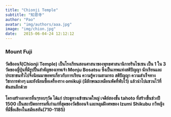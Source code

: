 ```yaml
---
title: "Chionji Temple"
subtitle: "知恩寺"
author: "Pao"
avatar: "img/authors/aaa.jpg"
image: "img/chion.jpg"
date:   2015-06-04-24 12:12:12
---
```


### Mount Fuji



<h4>วัดชิออนจิ(Chionji Temple) เป็นโรงเรียนสอนศาสนาของพุทธศาสนานิกายรินไซเซน เป็น 1 ใน 3 วัดของญี่ปุ่นที่มีรูปปั้นสำคัญของเทพเจ้า Monju Bosatsu ซึ่งเป็นเทพแห่งสติปัญญา นักเรียนและประชาชนทั่วไปจึงนิยมมาขอพรเกี่ยวกับการเรียน ความรู้ความสามารถ สติปัญญา ความสำเร็จทางวิชาการต่างๆ และยังนิยมซื้อเครื่องราง omikuji (มีลักษณะเหมือนพัดที่พับไว้) แล้วนำไปแขวนไว้ที่ต้นสนอีกด้วย<br><br>โครงสร้างอาคารอื่นๆรอบๆวัด ได้แก่ ประตูทางเข้าขนาดใหญ่ เจดีย์สองชั้น tahoto ที่สร้างขึ้นช่วงปี 1500 เป็นสถาปัตยกรรมที่เก่าแก่ที่สุดของวัดชิออนจิ และหลุมฝังศพของ Izumi Shikubu กวีหญิงที่มีชื่อเสียงในสมัยเฮอัน(710-1185)</h4>
